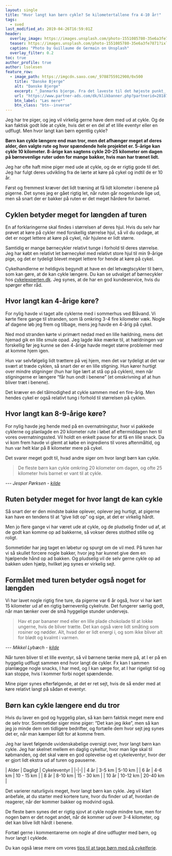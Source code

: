 ```yaml
---
layout: single
title: "Hvor langt kan børn cykle? Se kilometertallene fra 4-10 år!"
tags:
  - sved
last_modified_at: 2019-04-26T16:59:01Z
header:
  overlay_image: https://images.unsplash.com/photo-1551085780-35e6a3fe7871?ixlib=rb-1.2.1&ixid=eyJhcHBfaWQiOjEyMDd9&auto=format&fit=crop&w=1650&q=80
  teaser: https://images.unsplash.com/photo-1551085780-35e6a3fe7871?ixlib=rb-1.2.1&ixid=eyJhcHBfaWQiOjEyMDd9&auto=format&fit=crop&w=400&q=80
  caption: "Photo by Guillaume de Germain on Unsplash"
  overlay_filter: 0.2
toc: true
author_profile: true
author: lsolesen
feature_row:
  - image_path: https://imgcdn.saxo.com/_9788755912908/0x500
    title: "Danske Bjerge"
    alt: "Danske Bjerge"
    excerpt: "_Danmarks bjerge. Fra det laveste til det højeste punkt_ er en utrolig flot og oplysende bog med over 500 farverige fotos. Bogen giver en indsigt i landets 117 bjerge, fra Harehøj på 3 meter til Danmarks højeste punkt, Møllehøj. Hvert bjerg er beskrevet med historiske oplysninger, fakta og lokale anekdoter, som gør bogen hyggelig, underholdende oplysende at læse i."
    url: "https://www.partner-ads.com/dk/klikbanner.php?partnerid=28187&bannerid=43262&htmlurl=https://www.saxo.com/dk/danmarks-bjerge_roger-pihl_haeftet_9788755912908"
    btn_label: "Læs mere*"
    btn_class: "btn--inverse"
---
```


Jeg har tre piger, og jeg vil virkelig gerne have dem med ud at cykle. Og de kan faktisk godt lide at cykle, hvis det er en del af et lille eventyr eller en udflugt. Men hvor langt kan børn egentlig cykle?

**Børn kan cykle længere end man tror, men det afhænger meget af deres alder, den valgte rute og hvor spændende hele projektet er. 5-årige kan cykle 10 kilometer. 8-årige kan sagtens cykle 20-25 kilometer om dagen på børnevenlige ruter uden for mange bakker, hvis man har trænet lidt.**

Jeg har ofte haft mine piger med ude at cykle, og de er rigtig gode til det. Jeg har fulgt deres udvikling fra de lærte at køre på cykel og indtil de er 10 år.

Først og fremmest kræver det lidt træning at få lidt kilometer i benene på pigerne. Det synes jeg er gået rigtig let, når ruten går nogenlunde lige ud, men så snart der er bakker på ruten er det meget hårdere for barnet.

## Cyklen betyder meget for længden af turen

En af forklaringerne skal findes i størrelsen af deres hjul. Hvis du selv har prøvet at køre på cykler med forskellig størrelse hjul, så vil du opdage, at det er noget lettere at køre på cykel, når hjulene er lidt større.

Samtidig er mange børnecykler relativt tunge i forhold til deres størrelse. Jeg har købt en relativt let børnecykel med relativt store hjul til min 9-årige pige, og det er tydeligt blevet meget lettere for hende at køre på cykel.

Cykelhandlerne er heldigvis begyndt at have en del letvægtscykler til børn, som kan gøre, at de kan cykle længere. Du kan se udvalget af børnecykler hos [cykelexperten.dk](https://www.partner-ads.com/dk/klikbanner.php?partnerid=28187&bannerid=23616&htmlurl=https://cykelexperten.dk/bornecykler/). Jeg synes, at de har en god kundeservice, hvis du spørger efter råd.

## Hvor langt kan 4-årige køre?

For nylig havde vi taget alle cyklerne med i sommerhus ved Blåvand. Vi kørte flere gange til stranden, som lå omkring 3-4 fire kilometer væk. Nogle af dagene løb jeg frem og tilbage, mens jeg havde en 4-årig på cykel.

Ned mod stranden kørte vi primært nedad med en lille hældning, mens det hjemad gik en lille smule opad. Jeg lagde ikke mærke til, at hældningen var forskellig før jeg kunne se den 4-årige havde meget større problemer med at komme hjem igen. 

Hun var selvfølgelig lidt trættere på vej hjem, men det var tydeligt at det var svært at træde cyklen, så snart der er en lille stigning. Hun kører hurtigt over mindre stigninger (hun har lige lært at stå op på cyklen), men når stigningerne er længere “får hun ondt i benene” (et omskrivning af at hun bliver træt i benene).

Det kræver en del tålmodighed at cykle sammen med en fire-årig. Men hendes cykel er også relativt tung i forhold til størrelsen på cyklen.

## Hvor langt kan 8-9-årige køre?

For nylig havde jeg hende med på en overnatningstur, hvor vi pakkede cyklerne og planlagde en 20 kilometer rute i løbet af eftermiddagen hen til vores overnatningssted. Vil holdt en enkelt pause for at få en lille snack. Da vi kom frem havde vi glemt at købe en ingrediens til vores aftenmåltid, og hun var helt klar på 8 kilometer mere på cykel.

Det svarer meget godt til, hvad andre siger om hvor langt børn kan cykle.

> De fleste børn kan cykle omkring 20 kilometer om dagen, og ofte 25 kilometer hvis barnet er vant til at cykle.

--- <cite>Jesper Pørksen - [kilde](https://www.bt.dk/forbrug/tag-cyklen-paa-ferie-saa-langt-kan-du-komme-omkring)</cite>

## Ruten betyder meget for hvor langt de kan cykle

Så snart der er den mindste bakke oplever, oplever jeg hurtigt, at pigerne kan have en tendens til at “give lidt op” og sige, at det er virkelig hårdt. 

Men jo flere gange vi har været ude at cykle, og de pludselig finder ud af, at de godt kan komme op ad bakkerne, så vokser deres stolthed stille og roligt. 

Sommetider har jeg taget en løbetur og spurgt om de vil med. På turen har vi så skullet forcere nogle bakker, hvor jeg har kunnet give dem en hjælpende hånd op ad bakken. Og pludselig vil de selv gerne cykle op ad bakken uden hjælp, hvilket jeg synes er virkelig sejt.

## Formålet med turen betyder også noget for længden 

Vi har lavet nogle rigtig fine ture, da pigerne var 6 år også, hvor vi har kørt 15 kilometer ud af en rigtig børnevenlig cykelrute. Det fungerer særlig godt, når man tænker over de små hyggelige stunder undervejs.

> Hav et par bananer med eller en lille plade chokolade til at lokke ungerne, hvis de bliver trætte. Det kan også være lidt småting som rosiner og nødder. Alt, hvad der er lidt energi i, og som ikke bliver alt for blødt og kvalmt i varmen.

--- <cite>Mikkel Lybæch - [kilde](https://www.bt.dk/forbrug/tag-cyklen-paa-ferie-saa-langt-kan-du-komme-omkring)</cite>

Når turen bliver til et lille eventyr, så vil børnene tænke mere på, at I er på en hyggelig udflugt sammen end hvor langt de cykler. Fx kan I sammen planlægge nogle snacks, I har med, og I kan sørge for, at I har rigeligt tid og kan stoppe, hvis I kommer forbi noget spændende.

Mine piger synes efterfølgende, at det er ret sejt, hvis de så ender med at køre relativt langt på sådan et eventyr.

## Børn kan cykle længere end du tror

Hvis du laver en god og hyggelig plan, så kan børn faktisk meget mere end de selv tror. Sommetider siger mine piger: “Det kan jeg ikke”, men så kan jeg jo minde dem om tidligere bedrifter, og fortælle dem hvor sejt jeg synes det er, når man kæmper lidt for at komme frem.

Jeg har lavet følgende uvidenskabelige oversigt over, hvor langt børn kan cykle. Jeg har skelnet mellem en daglig cykeltur, hvor man lige skal til købmanden, og det skal være en god oplevelse og et cykeleventyr, hvor der er gjort lidt ekstra ud af turen og pauserne.

| Alder | Dagligt | Cykeleventyr |
|-|-|
| 4 år | 3-5 km | 5-10 km |
| 6 år | 4-6 km | 10 - 15 km |
| 8 år | 8-10 km | 15 - 30 km |
| 10 år | 10-12 km  | 20-40 km |

Det varierer naturligvis meget, hvor langt børn kan cykle. Jeg vil klart anbefale, at du starter med kortere ture, hvor du finder ud af, hvordan de reagerer, når der kommer bakker og modvind også.

De fleste børn synes det er rigtig sjovt at cykle nogle mindre ture, men for nogen børn er det noget andet, når de kommer ud over 3-4 kilometer, og det kan blive lidt hårdt i benene.

Fortæl gerne i kommentarerne om nogle af dine udflugter med børn, og hvor langt I cyklede.

Du kan også læse mere om vores [tips til at tage børn med på cykelferie](/boern-paa-cykelferie/).
